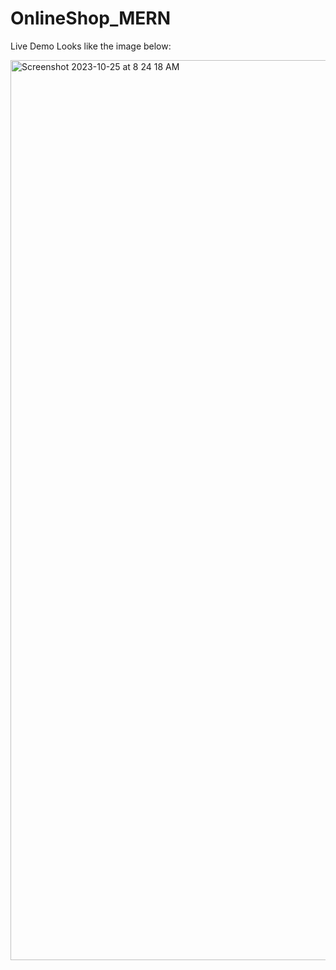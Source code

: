 # OnlineShop_MERN
Live Demo Looks like the image below:

<img width="1440" alt="Screenshot 2023-10-25 at 8 24 18 AM" src="https://github.com/Namees-aLbayati/OnlineShop_MERN/assets/95061565/0db5cfa2-4666-4de7-91dc-fe45ed86b321">
